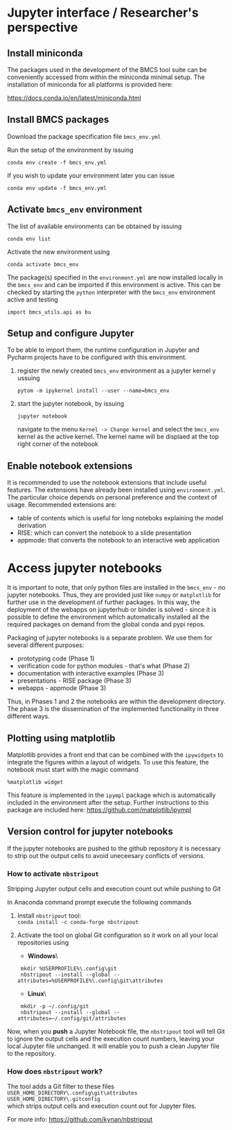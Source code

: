 
# Jupyter interface / Researcher's perspective

## Install miniconda

The packages used in the development of the BMCS tool 
suite can be conveniently accessed from within the 
miniconda minimal setup. The installation of miniconda for 
all platforms is provided here:

https://docs.conda.io/en/latest/miniconda.html

## Install BMCS packages 
 
Download the package specification file
`bmcs_env.yml` 

Run the setup of the environment by issuing
```
conda env create -f bmcs_env.yml
```
If you wish to update your environment later you can issue
```
conda env update -f bmcs_env.yml
```

## Activate `bmcs_env` environment 

The list of available environments can be obtained by issuing
```
conda env list
```
Activate the new environment using
```
conda activate bmcs_env
```

The package(s) specified in the `environment.yml`
are now installed locally in the `bmcs_env` and
can be imported if this environment is active.
This can be checked by starting the `python` interpreter
with the `bmcs_env` environment active and testing
```
import bmcs_utils.api as bu
```

## Setup and configure Jupyter

To be able to import them, the runtime configuration in Jupyter and Pycharm
projects have to be configured with this environment.

1) register the newly created `bmcs_env` environment as
   a jupyter kernel y ussuing
   ```shell script
   pytom -m ipykernel install --user --name=bmcs_env
   ```
2) start the jupyter notebook, by issuing
   ```shell script
   jupyter notebook
   ```
   navigate to
   the menu `Kernel -> Change kernel` and select 
   the `bmcs_env` kernel as the active kernel. The 
   kernel name will be displaed at the top right corner
   of the notebook

## Enable notebook extensions 
It is recommended to use the notebook extensions that 
include useful features. The extensions have 
already been installed using `environment.yml`.
The particular choice depends on personal preference
and the context of usage. Recommended extensions
are:

- table of contents which is useful for long 
  noteboks explaining the model derivation
- RISE: which can convert the notebook to a slide 
  presentation
- appmode: that converts the notebook to an interactive
  web application

# Access jupyter notebooks

It is important to note, that only python files are installed
in the `bmcs_env`  - no jupyter notebooks. Thus, they
are provided just like `numpy` or `matplotlib` for
further use in the development of further packages.
In this way, the deployment of the webapps
on jupyterhub or binder is solved - since it is possible
to define the environment which automatically
installed all the required packages on demand
from the global conda and pypi repos.

Packaging of jupyter notebooks is a separate problem.
We use them for several different purposes: 

- prototyping code (Phase 1)
- verification code for python modules - that's what (Phase 2)
- documentation with interactive examples (Phase 3)
- presentations - RISE package (Phase 3)
- webapps - appmode (Phase 3)

Thus, in Phases 1 and 2 the notebooks are
within the development directory. The phase 3
is the dissemination of the implemented functionality
in three different ways.

## Plotting using matplotlib

Matplotlib provides a front end that can be 
combined with the `ipywidgets` to integrate the 
figures within a layout of widgets. To use this 
feature, the notebook must start with the magic command
```
%matplotlib widget
```
This feature is implemented in the `ipympl` package
which is automatically included in the environment 
after the setup. Further instructions to this package 
are included here:
https://github.com/matplotlib/ipympl

## Version control for jupyter notebooks 

If the jupyter notebooks are pushed to the github
repository it is necessary to strip out the 
output cells to avoid uneceesary conflicts of 
versions.

### How to activate `nbstripout`

Stripping Jupyter output cells and execution 
count out while pushing to Git

In Anaconda command prompt execute the following commands
1. Install `nbstripout` tool:\
`conda install -c conda-forge nbstripout`

2. Activate the tool on global Git configuration so it work on all your local repositories using
   * **Windows**\
   ```
    mkdir %USERPROFILE%\.config\git
    nbstripout --install --global --attributes=%USERPROFILE%\.config\git\attributes
    ```

   * **Linux**\
   ```
    mkdir -p ~/.config/git
    nbstripout --install --global --attributes=~/.config/git/attributes
   ```

Now, when you **push** a Jupyter Notebook file, 
the `nbstripout` tool will tell Git to ignore 
the output cells and the execution count numbers, leaving your local Jupyter file unchanged. It will enable you to push a clean Jupyter file to the repository.

### How does `nbstripout` work?

The tool adds a Git filter to these files\
`USER_HOME_DIRECTORY\.config\git\attributes`\
`USER_HOME_DIRECTORY\.gitconfig`\
which strips output cells and execution count out for Jupyter files.

For more info: https://github.com/kynan/nbstripout
